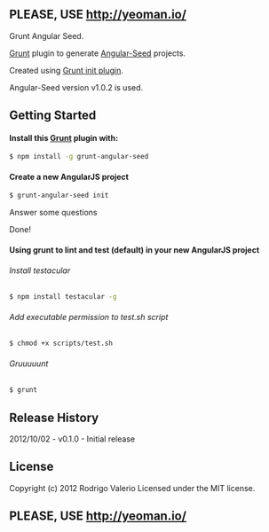 ## PLEASE, USE http://yeoman.io/


Grunt Angular Seed.

[Grunt](https://github.com/cowboy/grunt) plugin to generate [Angular-Seed](https://github.com/angular/angular-seed) projects.

Created using [Grunt init plugin](https://npmjs.org/package/grunt-init-plugin).

Angular-Seed version v1.0.2 is used.

## Getting Started ##

#### Install this [Grunt](https://github.com/cowboy/grunt) plugin with: ####
``` bash
$ npm install -g grunt-angular-seed
```

#### Create a new AngularJS project  ####
``` bash
$ grunt-angular-seed init
```
Answer some questions

Done!


#### Using grunt to lint and test (default) in your new AngularJS project ####

###### Install testacular ######
``` bash
$ npm install testacular -g
```

###### Add executable permission to test.sh script ######
``` bash
$ chmod +x scripts/test.sh
```

###### Gruuuuunt ######
``` bash
$ grunt
```



## Release History ##

2012/10/02 - v0.1.0 - Initial release


## License
Copyright (c) 2012 Rodrigo Valerio Licensed under the MIT license.

## PLEASE, USE http://yeoman.io/
